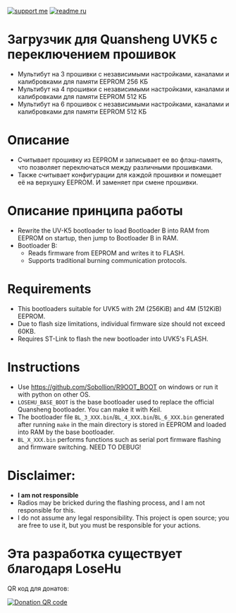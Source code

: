 
[![support me](https://img.shields.io/badge/Support%20me-CloudTips-blue)](https://pay.cloudtips.ru/p/c197b86d) [![readme ru](https://img.shields.io/badge/README%20%D0%BD%D0%B0%20%D1%80%D1%83%D1%81%D1%81%D0%BA%D0%BE%D0%BC-214a57)](/README_RU.md)

# Загрузчик для Quansheng UVK5 с переключением прошивок
* Мультибут на 3 прошивки с независимыми настройками, каналами и калибровками для памяти EEPROM 256 КБ
* Мультибут на 4 прошивки с независимыми настройками, каналами и калибровками для памяти EEPROM 512 КБ
* Мультибут на 6 прошивок с независимыми настройками, каналами и калибровками для памяти EEPROM 512 КБ

# Описание
* Считывает прошивку из EEPROM и записывает ее во флэш-память, что позволяет переключаться между различными прошивками.
* Также считывает конфигурации для каждой прошивки и помещает её на верхушку EEPROM. И заменяет при смене прошивки.

# Описание принципа работы
* Rewrite the UV-K5 bootloader to load Bootloader B into RAM from EEPROM on startup, then jump to Bootloader B in RAM.
* Bootloader B:
    * Reads firmware from EEPROM and writes it to FLASH.
    * Supports traditional burning communication protocols.

# Requirements
* This bootloaders suitable for UVK5 with 2M (256KiB) and 4M (512KiB) EEPROM.
* Due to flash size limitations, individual firmware size should not exceed 60KB.
* Requires ST-Link to flash the new bootloader into UVK5's FLASH.

# Instructions
* Use https://github.com/Sobollion/R9OOT_BOOT on windows or run it with python on other OS.
* `LOSEHU_BASE_BOOT` is the base bootloader used to replace the official Quansheng bootloader. You can make it with Keil.
* The bootloader file `BL_3_XXX.bin`/`BL_4_XXX.bin`/`BL_6_XXX.bin` generated after running `make` in the main directory is stored in EEPROM and loaded into RAM by the base bootloader.
* `BL_X_XXX.bin` performs functions such as serial port firmware flashing and firmware switching. NEED TO DEBUG!

# Disclaimer:

* **I am not responsible**
* Radios may be bricked during the flashing process, and I am not responsible for this.
* I do not assume any legal responsibility. This project is open source; you are free to use it, but you must be responsible for your actions.

# Эта разработка существует благодаря LoseHu
QR код для донатов:

[![Donation QR code](https://github.com/losehu/uv-k5-firmware-chinese/blob/main/payment/show.png)](https://losehu.github.io/payment-codes/)
